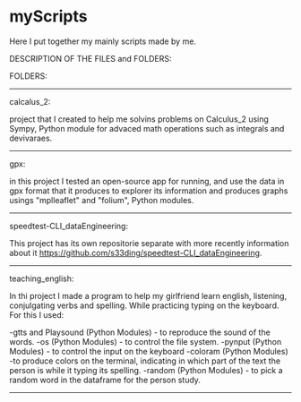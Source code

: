 # myScripts

Here I put together my mainly scripts made by me.

DESCRIPTION OF THE FILES and FOLDERS:

FOLDERS: 

------------------------------------------------------------------------------

calcalus_2: 

project that I created to help me solvins problems on Calculus_2 using Sympy, Python module for advaced math  operations such as integrals and devivaraes.

------------------------------------------------------------------------------

gpx: 

in this project I tested an open-source app for running, and use the data in gpx format that it produces to explorer its information and produces graphs usings "mplleaflet" and "folium", Python modules.

------------------------------------------------------------------------------

speedtest-CLI_dataEngineering: 

This project has its own repositorie separate with more recently information about it https://github.com/s33ding/speedtest-CLI_dataEngineering.

------------------------------------------------------------------------------

teaching_english: 

In thi project I made a program to help my girlfriend learn english, listening, conjulgating verbs and spelling. While practicing typing on the keyboard. For this I used:

-gtts and Playsound (Python Modules) - to reproduce the sound of the words.
-os (Python Modules) - to control the file system.
-pynput (Python Modules) - to control the input on the keyboard
-coloram (Python Modules) -to produce colors on the terminal, indicating in which part of the text the person is while it typing its spelling.
-random (Python Modules) - to pick a random word in the dataframe for the person study.

------------------------------------------------------------------------------

